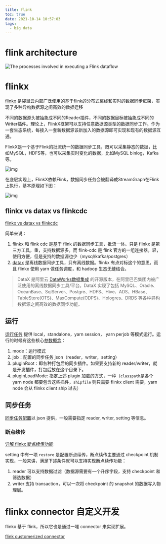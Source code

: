 ```yaml
---
title: flink
toc: true
date: 2021-10-14 10:57:03
tags:
  - big data
---
```


# flink architecture

![The processes involved in executing a Flink dataflow](https://nightlies.apache.org/flink/flink-docs-master/fig/processes.svg)

# flinkx

[flinkx](https://gitee.com/dtstack_dev_0/flinkx/blob/1.10_release/README.md) 是袋鼠云内部广泛使用的基于flink的分布式离线和实时的数据同步框架，实现了多种异构数据源之间高效的数据迁移

不同的数据源头被抽象成不同的Reader插件，不同的数据目标被抽象成不同的Writer插件。理论上，FlinkX框架可以支持任意数据源类型的数据同步工作。作为一套生态系统，每接入一套新数据源该新加入的数据源即可实现和现有的数据源互通。

FlinkX是一个基于Flink的批流统一的数据同步工具，既可以采集静态的数据，比如MySQL，HDFS等，也可以采集实时变化的数据，比如MySQL binlog，Kafka等。

![img](https://gitee.com/dtstack_dev_0/flinkx/raw/1.10_release/docs/images/template.png)

在底层实现上，FlinkX依赖Flink，数据同步任务会被翻译成StreamGraph在Flink上执行，基本原理如下图：

![img](https://gitee.com/dtstack_dev_0/flinkx/raw/1.10_release/docs/images/diagram.png)

## flinkx vs datax vs flinkcdc

[flinkx vs datax vs flinkcdc](https://www.icode9.com/content-4-1098731.html)

简单来说：

1. flinkx 和 flink cdc 是基于 flink 的数据同步工具，批流一体。只是 flinkx 是第三方工具，重，支持数据源多，而 flink-cdc 是 flink 官方的一组连接器，轻，使用方便，但是支持的数据源也少（mysql/kafka/postgres）
2. [datax](https://github.com/alibaba/DataX) 是离线数据同步工具，只有离线数据。flinkx 有点对标这个的意思，而且 flinkx 使用 yarn 做任务调度，和 hadoop 生态无缝结合。

> DataX 是阿里云 [DataWorks数据集成](https://www.aliyun.com/product/bigdata/ide) 的开源版本，在阿里巴巴集团内被广泛使用的离线数据同步工具/平台。DataX 实现了包括 MySQL、Oracle、OceanBase、SqlServer、Postgre、HDFS、Hive、ADS、HBase、TableStore(OTS)、MaxCompute(ODPS)、Hologres、DRDS 等各种异构数据源之间高效的数据同步功能。

## 运行

[运行任务](https://gitee.com/dtstack_dev_0/flinkx/blob/1.10_release/docs/quickstart.md#%E8%BF%90%E8%A1%8C%E4%BB%BB%E5%8A%A1) 提供 local，standalone，yarn session， yarn perjob 等模式运行。运行的时候有这些核心[参数概念](https://gitee.com/dtstack_dev_0/flinkx/blob/1.10_release/docs/quickstart.md#%E5%8F%82%E6%95%B0%E8%AF%B4%E6%98%8E)：

1. mode：运行模式
2. job：配置的同步任务 json（reader，writer，setting）
3. pluginRoot：即各种打包后的同步插件。如果要支持新的 reader/writer，就是开发插件，打包后放在这个目录下。
4. pluginLoadMode: 指定上述 plugin 加载的方式，一种（`classpath`是各个 yarn node 都要包含这些插件，`shipfile` 则只需要 flinkx client 需要，yarn node 会从 flinkx client ship 过去）

## 同步任务

[同步任务配置](https://gitee.com/dtstack_dev_0/flinkx/blob/1.10_release/docs/generalconfig.md#%E6%8F%92%E4%BB%B6%E9%80%9A%E7%94%A8%E9%85%8D%E7%BD%AE)以 json 提供，一般需要指定 reader, writer, setting 等信息。

### 断点续传

[详解 flinkx 断点续传功能](https://juejin.cn/post/6959130447376826376)

setting 中有一项 `restore` 是配置断点续传，断点续传主要通过 checkpoint 机制实现，一般来讲，满足下述条件就可以支持实现断点续传功能：

1. reader 可以支持数据过滤（数据源需要有一个升序字段，支持 checkpoint 和筛选数据）
2. writer 支持 transaction，可以一次将 checkpoint 的 snapshot 的数据写入物理层。

# flinkx connector 自定义开发

flinkx 基于 flink，所以它也是通过一堆 connector 来实现扩展。

[flink customerized connector](https://nightlies.apache.org/flink/flink-docs-master/zh/docs/dev/table/sourcessinks/)

